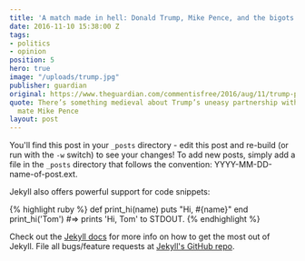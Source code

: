 ```yaml
---
title: 'A match made in hell: Donald Trump, Mike Pence, and the bigots'
date: 2016-11-10 15:38:00 Z
tags:
- politics
- opinion
position: 5
hero: true
image: "/uploads/trump.jpg"
publisher: guardian
original: https://www.theguardian.com/commentisfree/2016/aug/11/trump-pence-bigots-florida-lgbt-conference
quote: There’s something medieval about Trump’s uneasy partnership with his running
  mate Mike Pence
layout: post
---
```


You'll find this post in your `_posts` directory - edit this post and re-build (or run with the `-w` switch) to see your changes!
To add new posts, simply add a file in the `_posts` directory that follows the convention: YYYY-MM-DD-name-of-post.ext.

Jekyll also offers powerful support for code snippets:

{% highlight ruby %}
def print_hi(name)
  puts "Hi, #{name}"
end
print_hi('Tom')
#=> prints 'Hi, Tom' to STDOUT.
{% endhighlight %} 

Check out the [Jekyll docs][jekyll] for more info on how to get the most out of Jekyll. File all bugs/feature requests at [Jekyll's GitHub repo][jekyll-gh].

[jekyll-gh]: https://github.com/mojombo/jekyll
[jekyll]:    http://jekyllrb.com
